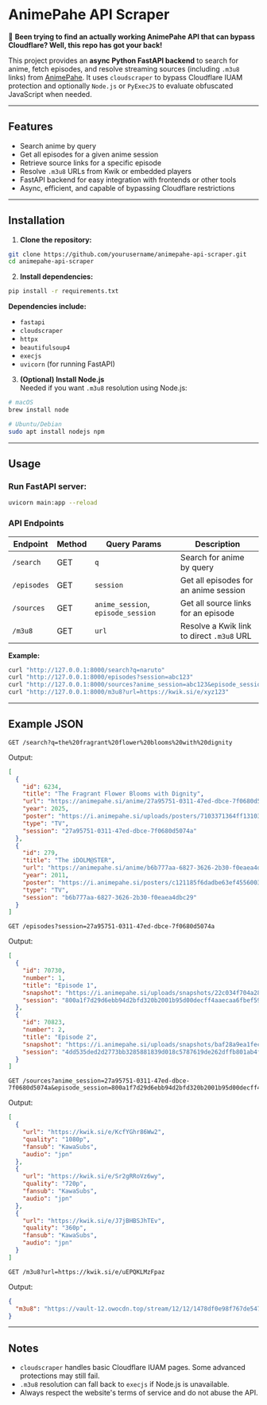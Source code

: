 # AnimePahe API Scraper

🚀 **Been trying to find an actually working AnimePahe API that can bypass Cloudflare? Well, this repo has got your back!**  

This project provides an **async Python FastAPI backend** to search for anime, fetch episodes, and resolve streaming sources (including `.m3u8` links) from [AnimePahe](https://animepahe.si). It uses `cloudscraper` to bypass Cloudflare IUAM protection and optionally `Node.js` or `PyExecJS` to evaluate obfuscated JavaScript when needed.

---

## Features

- Search anime by query
- Get all episodes for a given anime session
- Retrieve source links for a specific episode
- Resolve `.m3u8` URLs from Kwik or embedded players
- FastAPI backend for easy integration with frontends or other tools
- Async, efficient, and capable of bypassing Cloudflare restrictions

---

## Installation

1. **Clone the repository:**

```bash
git clone https://github.com/yourusername/animepahe-api-scraper.git
cd animepahe-api-scraper
```

2. **Install dependencies:**

```bash
pip install -r requirements.txt
```

**Dependencies include:**

- `fastapi`
- `cloudscraper`
- `httpx`
- `beautifulsoup4`
- `execjs`
- `uvicorn` (for running FastAPI)

3. **(Optional) Install Node.js**  
Needed if you want `.m3u8` resolution using Node.js:

```bash
# macOS
brew install node

# Ubuntu/Debian
sudo apt install nodejs npm
```

---

## Usage

### Run FastAPI server:

```bash
uvicorn main:app --reload
```

### API Endpoints

| Endpoint | Method | Query Params | Description |
|----------|--------|--------------|-------------|
| `/search` | GET | `q` | Search for anime by query |
| `/episodes` | GET | `session` | Get all episodes for an anime session |
| `/sources` | GET | `anime_session`, `episode_session` | Get all source links for an episode |
| `/m3u8` | GET | `url` | Resolve a Kwik link to direct `.m3u8` URL |

**Example:**

```bash
curl "http://127.0.0.1:8000/search?q=naruto"
curl "http://127.0.0.1:8000/episodes?session=abc123"
curl "http://127.0.0.1:8000/sources?anime_session=abc123&episode_session=ep1"
curl "http://127.0.0.1:8000/m3u8?url=https://kwik.si/e/xyz123"
```

---

## Example JSON

```http
GET /search?q=the%20fragrant%20flower%20blooms%20with%20dignity
```

Output:

```json
[
  {
    "id": 6234,
    "title": "The Fragrant Flower Blooms with Dignity",
    "url": "https://animepahe.si/anime/27a95751-0311-47ed-dbce-7f0680d5074a",
    "year": 2025,
    "poster": "https://i.animepahe.si/uploads/posters/7103371364ff1310373c89cf444ffc3e6de0b757694a0936ae80e65cfae400b5.jpg",
    "type": "TV",
    "session": "27a95751-0311-47ed-dbce-7f0680d5074a"
  },
  {
    "id": 279,
    "title": "The iDOLM@STER",
    "url": "https://animepahe.si/anime/b6b777aa-6827-3626-2b30-f0eaea4dbc29",
    "year": 2011,
    "poster": "https://i.animepahe.si/posters/c121185f6dadbe63ef45560032b41d2b5186e2ca39edfd0b2796c3cecaa552b0.jpg",
    "type": "TV",
    "session": "b6b777aa-6827-3626-2b30-f0eaea4dbc29"
  }
]
```



```http
GET /episodes?session=27a95751-0311-47ed-dbce-7f0680d5074a
```

Output:

```json
[
  {
    "id": 70730,
    "number": 1,
    "title": "Episode 1",
    "snapshot": "https://i.animepahe.si/uploads/snapshots/22c034f704a286b5ce17cc33a3dccf9258cc83038e5bafbcc5a196b2584c3454.jpg",
    "session": "800a1f7d29d6ebb94d2bfd320b2001b95d00decff4aaecaa6fbef5916379a762"
  },
  {
    "id": 70823,
    "number": 2,
    "title": "Episode 2",
    "snapshot": "https://i.animepahe.si/uploads/snapshots/baf28a9ea1fecf9bbee49844cf3b782632e487ff49d3ba5c93b56241719fab05.jpg",
    "session": "4dd535ded2d2773bb3285881839d018c5787619de262dffb801ab4f78cf20123"
  }
]
```



```http
GET /sources?anime_session=27a95751-0311-47ed-dbce-7f0680d5074a&episode_session=800a1f7d29d6ebb94d2bfd320b2001b95d00decff4aaecaa6fbef5916379a762
```

Output:

```json
[
  {
    "url": "https://kwik.si/e/KcfYGhr86Ww2",
    "quality": "1080p",
    "fansub": "KawaSubs",
    "audio": "jpn"
  },
  {
    "url": "https://kwik.si/e/Sr2gRRoVz6wy",
    "quality": "720p",
    "fansub": "KawaSubs",
    "audio": "jpn"
  },
  {
    "url": "https://kwik.si/e/J7jBHBSJhTEv",
    "quality": "360p",
    "fansub": "KawaSubs",
    "audio": "jpn"
  }
]
```



```http
GET /m3u8?url=https://kwik.si/e/uEPQKLMzFpaz
```

Output:

```json
{
  "m3u8": "https://vault-12.owocdn.top/stream/12/12/1478df0e98f767de547ac36d33bc92b73b9a5b7318fe3f3e81328fa31fc1eac3/uwu.m3u8"
}
```

---

## Notes

- `cloudscraper` handles basic Cloudflare IUAM pages. Some advanced protections may still fail.
- `.m3u8` resolution can fall back to `execjs` if Node.js is unavailable.
- Always respect the website's terms of service and do not abuse the API.